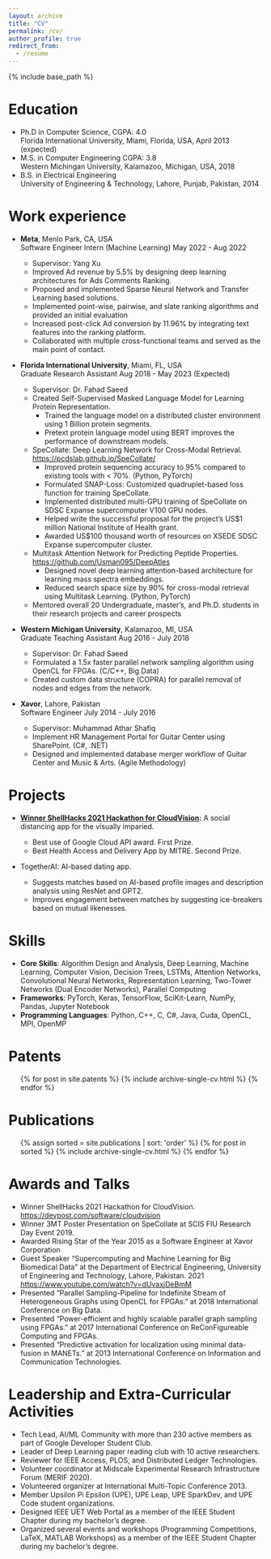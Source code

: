 ```yaml
---
layout: archive
title: "CV"
permalink: /cv/
author_profile: true
redirect_from:
  - /resume
---
```


{% include base_path %}

Education
======
* Ph.D in Computer Science, CGPA: 4.0  
  Florida International University, Miami, Florida, USA, April 2013 (expected)
* M.S. in Computer Engineering CGPA: 3.8  
  Western Michingan University, Kalamazoo, Michigan, USA, 2018
* B.S. in Electrical Engineering  
  University of Engineering & Technology, Lahore, Punjab, Pakistan, 2014

Work experience
======
* **Meta**, Menlo Park, CA, USA  
  Software Engineer Intern (Machine Learning)  May 2022 - Aug 2022
  * Supervisor: Yang Xu
  * Improved Ad revenue by 5.5% by designing deep learning architectures for Ads Comments Ranking.
  * Proposed and implemented Sparse Neural Network and Transfer Learning based solutions.
  * Implemented point-wise, pairwise, and slate ranking algorithms and provided an initial evaluation
  * Increased post-click Ad conversion by 11.96% by integrating text features into the ranking platform.
  * Collaborated with multiple cross-functional teams and served as the main point of contact.

* **Florida International University**, Miami, FL, USA  
  Graduate Research Assistant  Aug 2018 - May 2023 (Expected)
  - Supervisor: Dr. Fahad Saeed
  - Created Self-Supervised Masked Language Model for Learning Protein Representation.
    - Trained the language model on a distributed cluster environment using 1 Billion protein segments.
    - Pretext protein language model using BERT improves the performance of downstream models.
  - SpeCollate: Deep Learning Network for Cross-Modal Retrieval. https://pcdslab.github.io/SpeCollate/
    - Improved protein sequencing accuracy to 95% compared to existing tools with < 70%. (Python, PyTorch)
    - Formulated SNAP-Loss: Customized quadruplet-based loss function for training SpeCollate.
    - Implemented distributed multi-GPU training of SpeCollate on SDSC Expanse supercomputer V100 GPU nodes.
    - Helped write the successful proposal for the project’s US$1 million National Institute of Health grant.
    - Awarded US$100 thousand worth of resources on XSEDE SDSC Expanse supercomputer cluster.
  - Multitask Attention Network for Predicting Peptide Properties. https://github.com/Usman095/DeepAtles
    - Designed novel deep learning attention-based architecture for learning mass spectra embeddings.
    - Reduced search space size by 90% for cross-modal retrieval using Multitask Learning. (Python, PyTorch)
  - Mentored overall 20 Undergraduate, master’s, and Ph.D. students in their research projects and career prospects

* **Western Michigan University**, Kalamazoo, MI, USA  
  Graduate Teaching Assistant  Aug 2016 - July 2018
  - Supervisor: Dr. Fahad Saeed
  - Formulated a 1.5x faster parallel network sampling algorithm using OpenCL for FPGAs. (C/C++, Big Data)
  - Created custom data structure (COPRA) for parallel removal of nodes and edges from the network.

* **Xavor**, Lahore, Pakistan  
  Software Engineer  July 2014 - July 2016
  - Supervisor: Muhammad Athar Shafiq
  - Implement HR Management Portal for Guitar Center using SharePoint. (C#, .NET)
  - Designed and implemented database merger workflow of Guitar Center and Music & Arts. (Agile Methodology)

Projects
======
* **[Winner ShellHacks 2021 Hackathon for CloudVision](https://devpost.com/software/cloudvision):** A social distancing app for the visually imparied.
  * Best use of Google Cloud API award. First Prize.
  * Best Health Access and Delivery App by MITRE. Second Prize.

* TogetherAI: AI-based dating app.
  * Suggests matches based on AI-based profile images and description analysis using ResNet and GPT2.
  * Improves engagement between matches by suggesting ice-breakers based on mutual likenesses.
  
Skills
======
* **Core Skills**: Algorithm Design and Analysis, Deep Learning, Machine Learning, Computer Vision, Decision Trees, LSTMs, Attention Networks, Convolutional Neural Networks, Representation Learning, Two-Tower Networks (Dual Encoder Networks), Parallel Computing
* **Frameworks**: PyTorch, Keras, TensorFlow, SciKit-Learn, NumPy, Pandas, Jupyter Notebook
* **Programming Languages**: Python, C++, C, C\#, Java, Cuda, OpenCL, MPI, OpenMP

Patents
======
  <ul>
    {% for post in site.patents %}
      {% include archive-single-cv.html %}
    {% endfor %}
  </ul>
  
Publications
======
  <ul>
    {% assign sorted = site.publications | sort: 'order' %}
    {% for post in sorted %}
      {% include archive-single-cv.html %}
    {% endfor %}
  </ul>
  
Awards and Talks
======
* Winner ShellHacks 2021 Hackathon for CloudVision. https://devpost.com/software/cloudvision
* Winner 3MT Poster Presentation on SpeCollate at SCIS FIU Research Day Event 2019.
* Awarded Rising Star of the Year 2015 as a Software Engineer at Xavor Corporation
* Guest Speaker “Supercomputing and Machine Learning for Big Biomedical Data” at the Department of Electrical Engineering, University of Engineering and Technology, Lahore, Pakistan. 2021 https://www.youtube.com/watch?v=dUvaxjDeBmM
* Presented “Parallel Sampling-Pipeline for Indefinite Stream of Heterogeneous Graphs using OpenCL for FPGAs.” at 2018 International Conference on Big Data.
* Presented “Power-efficient and highly scalable parallel graph sampling using FPGAs.” at 2017 International Conference on ReConFigureable Computing and FPGAs.
* Presented “Predictive activation for localization using minimal data-fusion in MANETs.” at 2013 International Conference on Information and Communication Technologies.

Leadership and Extra-Curricular Activities
======
* Tech Lead, AI/ML Community with more than 230 active members as part of Google Developer Student Club.
* Leader of Deep Learning paper reading club with 10 active researchers.
* Reviewer for IEEE Access, PLOS, and Distributed Ledger Technologies.
* Volunteer coordinator at Midscale Experimental Research Infrastructure Forum (MERIF 2020).
* Volunteered organizer at International Multi-Topic Conference 2013.
* Member Upsilon Pi Epsilon (UPE), UPE Leap, UPE SparkDev, and UPE Code student organizations.
* Designed IEEE UET Web Portal as a member of the IEEE Student Chapter during my bachelor’s degree.
* Organized several events and workshops (Programming Competitions, LaTeX, MATLAB Workshops) as a member of
the IEEE Student Chapter during my bachelor’s degree.

